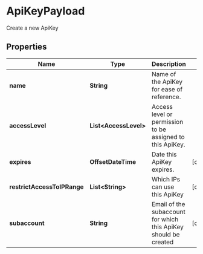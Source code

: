

# ApiKeyPayload

Create a new ApiKey
## Properties

Name | Type | Description | Notes
------------ | ------------- | ------------- | -------------
**name** | **String** | Name of the ApiKey for ease of reference. | 
**accessLevel** | **List&lt;AccessLevel&gt;** | Access level or permission to be assigned to this ApiKey. | 
**expires** | **OffsetDateTime** | Date this ApiKey expires. |  [optional]
**restrictAccessToIPRange** | **List&lt;String&gt;** | Which IPs can use this ApiKey |  [optional]
**subaccount** | **String** | Email of the subaccount for which this ApiKey should be created |  [optional]




